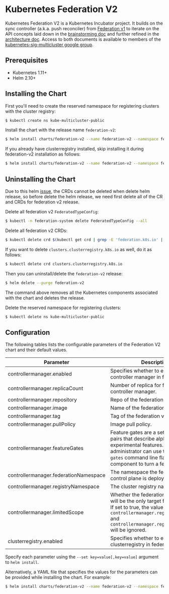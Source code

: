 # Kubernetes Federation V2

Kubernetes Federation V2 is a Kubernetes Incubator project. It builds on the sync controller
(a.k.a. push reconciler) from [Federation v1](https://github.com/kubernetes/federation/)
to iterate on the API concepts laid down in the [brainstorming
doc](https://docs.google.com/document/d/159cQGlfgXo6O4WxXyWzjZiPoIuiHVl933B43xhmqPEE/edit#)
and further refined in the [architecture
doc](https://docs.google.com/document/d/1ihWETo-zE8U_QNuzw5ECxOWX0Df_2BVfO3lC4OesKRQ/edit#). 
Access to both documents is available to members of the
[kubernetes-sig-multicluster google
group](https://groups.google.com/forum/#!forum/kubernetes-sig-multicluster).

## Prerequisites

- Kubernetes 1.11+
- Helm 2.10+

## Installing the Chart

First you'll need to create the reserved namespace for registering clusters with the
cluster registry:

```bash
$ kubectl create ns kube-multicluster-public
```

Install the chart with the release name `federation-v2`:

```bash
$ helm install charts/federation-v2 --name federation-v2 --namespace federation-system
```

If you already have clusterregistry installed, skip installing it during federation-v2 installation
as follows:

```bash
$ helm install charts/federation-v2 --name federation-v2 --namespace federation-system --set clusterregistry.enabled=false
```

## Uninstalling the Chart

Due to this helm [issue](https://github.com/helm/helm/issues/4440), the CRDs cannot be deleted
when delete helm release, so before delete the helm release, we need first delete all
of the CR and CRDs for federation v2 release.

Delete all federation v2 `FederatedTypeConfig`:

```bash
$ kubectl -n federation-system delete FederatedTypeConfig --all
```

Delete all federation v2 CRDs:

```bash
$ kubectl delete crd $(kubectl get crd | grep -E 'federation.k8s.io' | awk '{print $1}')
```

If you want to delete `clusters.clusterregistry.k8s.io` as well, do it as follows:

```bash
$ kubectl delete crd clusters.clusterregistry.k8s.io
```

Then you can uninstall/delete the `federation-v2` release:

```bash
$ helm delete --purge federation-v2
```

The command above removes all the Kubernetes components associated with the chart
and deletes the release.

Delete the reserved namespace for registering clusters:

```bash
$ kubectl delete ns kube-multicluster-public
```

## Configuration

The following tables lists the configurable parameters of the Federation V2
chart and their default values.

| Parameter | Description | Default |
|-----------|-------------|---------|
| controllermanager.enabled | Specifies whether to enable the controller manager in federation v2. | true |
| controllermanager.replicaCount | Number of replica for federation v2 controller manager. | 1 |
| controllermanager.repository | Repo of the federation v2 image. | quay.io/kubernetes-multicluster |
| controllermanager.image | Name of the federation v2 image. | federation-v2 |
| controllermanager.tag | Tag of the federation v2 image. | latest |
| controllermanager.pullPolicy | Image pull policy. | IfNotPresent |
| controllermanager.featureGates | Feature gates are a set of `key=value` pairs that describe alpha or experimental features. An administrator can use the `--feature-gates` command line flag on each component to turn a feature on or off. | PushReconciler=true,SchedulerPreferences=true,CrossClusterServiceDiscovery=true,FederatedIngress=true |
| controllermanager.federationNamespace | The namespace the federation control plane is deployed in. | federation-system |
| controllermanager.registryNamespace | The cluster registry namespace. | kube-multicluster-public |
| controllermanager.limitedScope | Whether the federation namespace will be the only target for federation. If set to true, the value set for `controllermanager.registryNamespace` and `controllermanager.registryNamespace` will be ignored. | false |
| clusterregistry.enabled | Specifies whether to enable the clusterregistry in federation v2. | true |

Specify each parameter using the `--set key=value[,key=value]` argument to
`helm install`.

Alternatively, a YAML file that specifies the values for the parameters can be
provided while installing the chart. For example:

```bash
$ helm install charts/federation-v2 --name federation-v2 --namespace federation-system --values values.yaml
```
